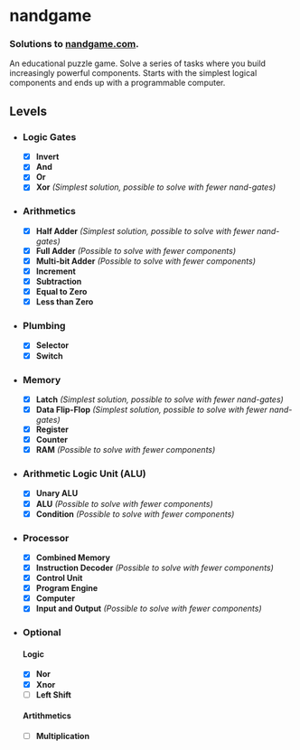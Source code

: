 # nandgame

### Solutions to [nandgame.com](http://nandgame.com/).

An educational puzzle game. Solve a series of tasks where you build increasingly powerful components. Starts with the
simplest logical components and ends up with a programmable computer.

## Levels

- ### Logic Gates
    - [x] **Invert**
    - [x] **And**
    - [x] **Or**
    - [x] **Xor** *(Simplest solution, possible to solve with fewer nand-gates)*
- ### Arithmetics
    - [x] **Half Adder** *(Simplest solution, possible to solve with fewer nand-gates)*
    - [x] **Full Adder** *(Possible to solve with fewer components)*
    - [x] **Multi-bit Adder** *(Possible to solve with fewer components)*
    - [x] **Increment**
    - [x] **Subtraction**
    - [x] **Equal to Zero**
    - [x] **Less than Zero**
- ### Plumbing
    - [x] **Selector**
    - [x] **Switch**
- ### Memory
    - [x] **Latch** *(Simplest solution, possible to solve with fewer nand-gates)*
    - [x] **Data Flip-Flop** *(Simplest solution, possible to solve with fewer nand-gates)*
    - [x] **Register**
    - [x] **Counter**
    - [x] **RAM** *(Possible to solve with fewer components)*
- ### Arithmetic Logic Unit (ALU)
    - [x] **Unary ALU**
    - [x] **ALU** *(Possible to solve with fewer components)*
    - [x] **Condition** *(Possible to solve with fewer components)*
- ### Processor
    - [x] **Combined Memory**
    - [x] **Instruction Decoder** *(Possible to solve with fewer components)*
    - [x] **Control Unit**
    - [x] **Program Engine**
    - [x] **Computer**
    - [x] **Input and Output** *(Possible to solve with fewer components)*
- ### Optional
  #### Logic
    - [x] **Nor**
    - [x] **Xnor**
    - [ ] **Left Shift**
  #### Artithmetics
    - [ ] **Multiplication**
